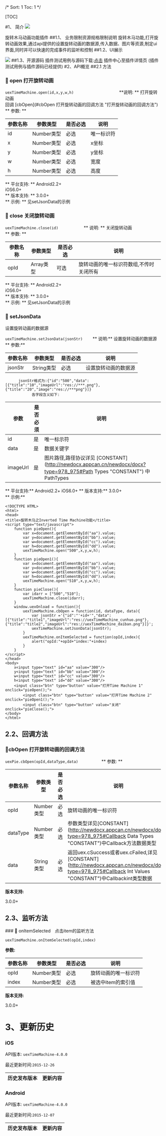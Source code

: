 /*
Sort: 1
Toc: 1
*/

[TOC]
 
#1、 简介 [![](http://appcan-download.oss-cn-beijing.aliyuncs.com/%E5%85%AC%E6%B5%8B%2Fgf.png)]() <ignore>
 
 旋转木马动画功能插件
##1.1、 业务限制资源规格限制说明<ignore>
旋转木马功能,打开旋转动画效果,通过api提供的设置旋转动画的数据源,传入数据、图片等资源,制定ui界面,同时并可以快速的完成事件的监听和控制
##1.2、UI展示<ignore>
 
 ![](http://newdocx.appcan.cn/docximg/151226n2015e6x16g.png)
##1.3、开源源码<ignore>
插件测试用例与源码下载:[点击](http://plugin.appcan.cn/details.html?id=191_index) 插件中心至插件详情页 (插件测试用例与插件源码已经提供)
#2、API概览<ignore>
 ##2.1              方法<ignore>

### 🍭           open 打开旋转动画

        

`uexTimeMachine.open(id,x,y,w,h)                    `
**说明:       **
打开旋转动画                  
回调 [cbOpen](#cbOpen 打开旋转动画的回调方法 "打开旋转动画的回调方法")
**      参数:     **

|参数名称|参数类型 | 是否必选|  说明 |
|-----|-----|-----|----- |
|id|Number类型|必选|唯一标识符|
|x|Number类型|必选|x坐标|
|y|Number类型|必选|y坐标|
|w|Number类型|必选|宽度|
|h|Number类型|必选|高度|
 
**  平台支持:       **
Android2.2+                 
iOS6.0+                 
**          版本支持:       **
3.0.0+                  
**          示例:     **
      见setJsonData的示例                   
### 🍭       close 关闭旋转动画

    

`uexTimeMachine.close(id)           `
**      说明: **
关闭旋转动画          
**  参数: **

|参数名称|参数类型 | 是否必选|  说明 |
|-----|-----|-----|----- |
|opId|Array类型|可选|旋转动画的唯一标识符数组,不传时关闭所有|
 
 
**  平台支持:   **
Android2.2+         
iOS6.0+         
**      版本支持:   **
3.0.0+          
**      示例: **
                      见setJsonData的示例           
### 🍭   setJsonData　

设置旋转动画的数据源

`uexTimeMachine.setJsonData(jsonStr)    `
**  说明:**
设置旋转动画的数据源  
**  参数:**

|参数名称|参数类型 | 是否必选|  说明 |
|-----|-----|-----|----- |
|jsonStr|String类型|必选|设置旋转动画的数据源 |
````
      jsonStr格式为:{"id":"500","data":[{"title":"10","imageUrl":"res://***.png"},{"title":"20","image":"res://***png"}]}  
            各字段含义如下:    
````
|               参数          |               是否必须            |               说明          |
|-----|-----|-----|
|               id          |               是           |               唯一标示符           |
|               data            |               是           |               数据关键字           |
|               imageUrl            |               是           |               图片路径,路径协议详见 [CONSTANT](http://newdocx.appcan.cn/newdocx/docx?type=978_975#Path Types "CONSTANT") 中PathTypes         |
**      平台支持:**
Android2.2+ 
iOS6.0+ 
**      版本支持:**
3.0.0+  
**      示例:**

```
<!DOCTYPE HTML>
<html>
<head>
<title>旋转木马之Inverted Time Machine功能</title>
<script type="text/javascript">
    function pieOpen(){
        var x=document.getElementById("aa").value;
        var y=document.getElementById("bb").value;
        var w=document.getElementById("cc").value;
        var h=document.getElementById("dd").value;
        uexTimeMachine.open("500",x,y,w,h);
    }
    function pieOpen1(){
        var x=document.getElementById("aa").value;
        var y=document.getElementById("bb").value;
        var w=document.getElementById("cc").value;
        var h=document.getElementById("dd").value;
        uexTimeMachine.open("510",x,y,w,h);
    }
    function pieClose(){
        var idarr = ["500","510"];
        uexTimeMachine.close(idarr);
    }
    window.uexOnload = function(){
        uexTimeMachine.cbOpen = function(id, dataType, data){
            var jsonStr ='{"id":"'+id+'","data":[{"title":"title1","imageUrl":"res://uexTimeMachine_cunhuo.png"},{"title":"title2","imageUrl":"res://uexTimeMachine_daiban.png"}]}';
            uexTimeMachine.setJsonData(jsonStr);
        }
        uexTimeMachine.onItemSelected = function(opId,index){
            alert("opId:"+opId+"index:"+index)
        }
    }
</script>
</head>
<body>
    x<input type="text" id="aa" value="300"/>
    y<input type="text" id="bb" value="300"/>
    w<input type="text" id="cc" value="300"/>
    h<input type="text" id="dd" value="300"/>
    <input class="btn" type="button" value="打开Time Machine 1" onclick="pieOpen();">
        <input class="btn" type="button" value="打开Time Machine 2" onclick="pieOpen1();">
        <input class="btn" type="button" value="关闭" onclick="pieClose();">
</body>
</html>

```
## 2.2、回调方法<ignore>

### 🍭cbOpen 打开旋转动画的回调方法

    

`uexPie.cbOpen(opId,dataType,data)          `
**          参数: **

|参数名称|参数类型 | 是否必选|  说明 |
|-----|-----|-----|----- |
|opId|Number类型|必选|旋转动画的唯一标识符 |
|dataType|Number类型|必选|参数类型详见[CONSTANT](http://newdocx.appcan.cn/newdocx/docx?type=978_975#Callback Data Types "CONSTANT")中Callback方法数据类型 |
|data|String类型|必选|返回uex.cSuccess或者uex.cFailed,详见[CONSTANT](http://newdocx.appcan.cn/newdocx/docx?type=978_975#Callback Int Values "CONSTANT")中Callbackint类型数据 |
 

**版本支持:**

3.0.0+    

## 2.3、监听方法<ignore>
### 🍭 onItemSelected　点击item的监听方法

`uexTimeMachine.onItemSelected(opId,index)`

**参数:**

|参数名称|参数类型 | 是否必选|  说明 |
|-----|-----|-----|----- |
|opId|Number类型|必选|旋转动画的唯一标识符 |
|index|Number类型|必选|被选中item的索引值 |
 

**版本支持:**

3.0.0+    

# 3、更新历史<ignore>

### iOS<ignore>

API版本: `uexTimeMachine-4.0.0`

最近更新时间:`2015-12-26`

| 历史发布版本 | 更新内容 |
| ----- | ----- |

### Android<ignore>

API版本: `uexTimeMachine-4.0.0`

最近更新时间:`2015-12-07`

| 历史发布版本 | 更新内容 |
| ----- | ----- |
